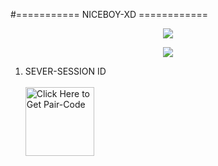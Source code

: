 #=========== NICEBOY-XD ============ 
 <br/>
</div>
<p align="center">
  <img src="https://i.imgur.com/LyHic3i.gif" />
</p>

<p align="center">
  <img src="https://files.catbox.moe/lzl9iq.png" />
</p>

1. SEVER-SESSION ID
   <br/>
   <br/>
<a href="https://nice-boy-pair.onrender.com"><img src="https://img.shields.io/badge/SESSION_ID-blue" alt="Click Here to Get Pair-Code" width="110"></a>  
   

